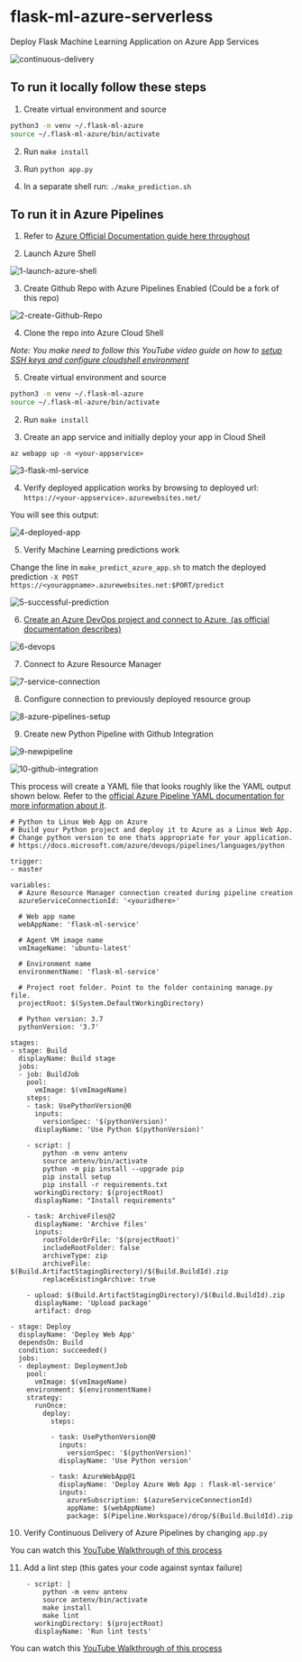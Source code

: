 # flask-ml-azure-serverless
Deploy Flask Machine Learning Application on Azure App Services

![continuous-delivery](https://user-images.githubusercontent.com/58792/85061538-f7352780-b174-11ea-8001-b0561c5bad73.jpg)

## To run it locally follow these steps

1.  Create virtual environment and source

```bash
python3 -m venv ~/.flask-ml-azure
source ~/.flask-ml-azure/bin/activate
```

2.  Run `make install`

3.  Run `python app.py`

4.  In a separate shell run: `./make_prediction.sh`

## To run it in Azure Pipelines

1.  Refer to [Azure Official Documentation guide here throughout](https://docs.microsoft.com/en-us/azure/devops/pipelines/ecosystems/python-webapp?view=azure-devops)

2. Launch Azure Shell  

![1-launch-azure-shell](https://user-images.githubusercontent.com/58792/89555246-cc169e00-d7dd-11ea-8164-88caa1b8beba.png)

3.  Create Github Repo with Azure Pipelines Enabled (Could be a fork of this repo)

![2-create-Github-Repo](https://user-images.githubusercontent.com/58792/89555912-a3db6f00-d7de-11ea-9d2f-5ac030b43ec9.png)

4. Clone the repo into Azure Cloud Shell

*Note:  You make need to follow this YouTube video guide on how to [setup SSH keys and configure cloudshell environment](https://www.youtube.com/watch?v=3vtBAfPjQus)*

5.  Create virtual environment and source

```bash
python3 -m venv ~/.flask-ml-azure
source ~/.flask-ml-azure/bin/activate
```

2.  Run `make install`

3.  Create an app service and initially deploy your app in Cloud Shell

`az webapp up -n <your-appservice>`

![3-flask-ml-service](https://user-images.githubusercontent.com/58792/89557009-2e709e00-d7e0-11ea-9b31-9090c8067a10.png)

4. Verify deployed application works by browsing to deployed url: `https://<your-appservice>.azurewebsites.net/`

You will see this output:

![4-deployed-app](https://user-images.githubusercontent.com/58792/89557343-a8088c00-d7e0-11ea-891c-4d88333b8097.png)

5.  Verify Machine Learning predictions work

Change the line in `make_predict_azure_app.sh` to match the deployed prediction
`-X POST https://<yourappname>.azurewebsites.net:$PORT/predict `

![5-successful-prediction](https://user-images.githubusercontent.com/58792/89557573-02a1e800-d7e1-11ea-8318-1c628e13dae7.png)

6. [Create an Azure DevOps project and connect to Azure, (as official documentation describes)](https://docs.microsoft.com/en-us/azure/devops/pipelines/ecosystems/python-webapp?view=azure-devops)

![6-devops](https://user-images.githubusercontent.com/58792/89558313-097d2a80-d7e2-11ea-8b65-df052b300331.png)

7.  Connect to Azure Resource Manager

![7-service-connection](https://user-images.githubusercontent.com/58792/89558869-d0918580-d7e2-11ea-8ffe-52cfaf95fe16.png)

8.  Configure connection to previously deployed resource group

![8-azure-pipelines-setup](https://user-images.githubusercontent.com/58792/89560149-988b4200-d7e4-11ea-9e25-3554ac2bd8fd.png)

9.  Create new Python Pipeline with Github Integration

![9-newpipeline](https://user-images.githubusercontent.com/58792/89560429-f750bb80-d7e4-11ea-9f85-241d65d25c55.png)

![10-github-integration](https://user-images.githubusercontent.com/58792/89560627-5282ae00-d7e5-11ea-8b0b-bdecfff0e4d3.png)


This process will create a YAML file that looks roughly like the YAML output shown below.  Refer to the [official Azure Pipeline YAML documentation for more information about it](https://docs.microsoft.com/en-us/azure/devops/pipelines/ecosystems/python-webapp?view=azure-devops#yaml-pipeline-explained).

```
# Python to Linux Web App on Azure
# Build your Python project and deploy it to Azure as a Linux Web App.
# Change python version to one thats appropriate for your application.
# https://docs.microsoft.com/azure/devops/pipelines/languages/python

trigger:
- master

variables:
  # Azure Resource Manager connection created during pipeline creation
  azureServiceConnectionId: '<youridhere>'
  
  # Web app name
  webAppName: 'flask-ml-service'

  # Agent VM image name
  vmImageName: 'ubuntu-latest'

  # Environment name
  environmentName: 'flask-ml-service'

  # Project root folder. Point to the folder containing manage.py file.
  projectRoot: $(System.DefaultWorkingDirectory)
  
  # Python version: 3.7
  pythonVersion: '3.7'

stages:
- stage: Build
  displayName: Build stage
  jobs:
  - job: BuildJob
    pool:
      vmImage: $(vmImageName)
    steps:
    - task: UsePythonVersion@0
      inputs:
        versionSpec: '$(pythonVersion)'
      displayName: 'Use Python $(pythonVersion)'
    
    - script: |
        python -m venv antenv
        source antenv/bin/activate
        python -m pip install --upgrade pip
        pip install setup
        pip install -r requirements.txt
      workingDirectory: $(projectRoot)
      displayName: "Install requirements"

    - task: ArchiveFiles@2
      displayName: 'Archive files'
      inputs:
        rootFolderOrFile: '$(projectRoot)'
        includeRootFolder: false
        archiveType: zip
        archiveFile: $(Build.ArtifactStagingDirectory)/$(Build.BuildId).zip
        replaceExistingArchive: true

    - upload: $(Build.ArtifactStagingDirectory)/$(Build.BuildId).zip
      displayName: 'Upload package'
      artifact: drop

- stage: Deploy
  displayName: 'Deploy Web App'
  dependsOn: Build
  condition: succeeded()
  jobs:
  - deployment: DeploymentJob
    pool:
      vmImage: $(vmImageName)
    environment: $(environmentName)
    strategy:
      runOnce:
        deploy:
          steps:
          
          - task: UsePythonVersion@0
            inputs:
              versionSpec: '$(pythonVersion)'
            displayName: 'Use Python version'

          - task: AzureWebApp@1
            displayName: 'Deploy Azure Web App : flask-ml-service'
            inputs:
              azureSubscription: $(azureServiceConnectionId)
              appName: $(webAppName)
              package: $(Pipeline.Workspace)/drop/$(Build.BuildId).zip
  ```
10.  Verify Continuous Delivery of Azure Pipelines by changing `app.py`

You can watch this [YouTube Walkthrough of this process](https://www.youtube.com/watch?v=3KF9DltYvZU)

11.  Add a lint step (this gates your code against syntax failure)

```
    - script: |
        python -m venv antenv
        source antenv/bin/activate
        make install
        make lint
      workingDirectory: $(projectRoot)
      displayName: 'Run lint tests'
```

You can watch this [YouTube Walkthrough of this process](https://www.youtube.com/watch?v=TItOatTfAOc)




